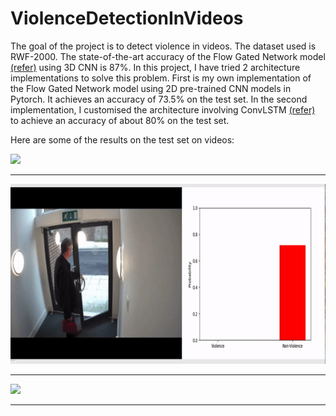 # ViolenceDetectionInVideos

The goal of the project is to detect violence in videos. The dataset used is RWF-2000. The state-of-the-art accuracy of the Flow Gated Network model [(refer)](https://arxiv.org/abs/1911.05913) using 3D CNN is 87%. In this project, I have tried 2 architecture implementations to solve this problem. First is my own implementation of the Flow Gated Network model using 2D pre-trained CNN models in Pytorch. It achieves an accuracy of 73.5% on the test set. In the second implementation, I customised the architecture involving ConvLSTM [(refer)](https://github.com/swathikirans/violence-recognition-pytorch) to achieve an accuracy of about 80% on the test set. 

Here are some of the results on the test set on videos:

![](violence_demo.gif)

---

![](nonviolence_demo.gif)

---

![](ambiguous_demo.gif)

---
